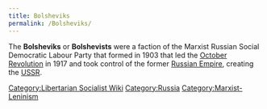 ```yaml
---
title: Bolsheviks
permalink: /Bolsheviks/
---
```


The **Bolsheviks** or **Bolshevists** were a faction of the Marxist
Russian Social Democratic Labour Party that formed in 1903 that led the
[October Revolution](October_Revolution_(Russia).md "wikilink") in 1917 and
took control of the former [Russian Empire](Russian_Empire.md "wikilink"),
creating the [USSR](USSR.md "wikilink").

[Category:Libertarian Socialist
Wiki](Category:Libertarian_Socialist_Wiki.md "wikilink")
[Category:Russia](Category:Russia.md "wikilink")
[Category:Marxist-Leninism](Category:Marxist-Leninism.md "wikilink")